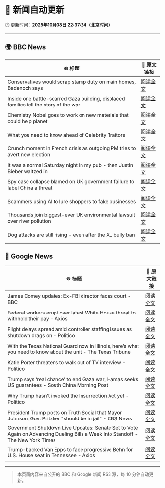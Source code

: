 # 🧠 新闻自动更新

🕒 更新时间：**2025年10月08日 22:37:24（北京时间）**

---

## 🌍 BBC News

| 🌐 标题 | 🔗 原文链接 |
|--------|-------------|
| Conservatives would scrap stamp duty on main homes, Badenoch says | [阅读全文](https://www.bbc.com/news/articles/c20zv94ldpko?at_medium=RSS&at_campaign=rss) |
| Inside one battle-scarred Gaza building, displaced families tell the story of the war | [阅读全文](https://www.bbc.com/news/articles/cy4jz7l7qv8o?at_medium=RSS&at_campaign=rss) |
| Chemistry Nobel goes to work on new materials that could help planet | [阅读全文](https://www.bbc.com/news/articles/c0r0l742kpjo?at_medium=RSS&at_campaign=rss) |
| What you need to know ahead of Celebrity Traitors | [阅读全文](https://www.bbc.com/news/articles/c4gv1z2dr0go?at_medium=RSS&at_campaign=rss) |
| Crunch moment in French crisis as outgoing PM tries to avert new election | [阅读全文](https://www.bbc.com/news/articles/cj9zkzl21kmo?at_medium=RSS&at_campaign=rss) |
| It was a normal Saturday night in my pub - then Justin Bieber waltzed in | [阅读全文](https://www.bbc.com/news/articles/cjw7554z85eo?at_medium=RSS&at_campaign=rss) |
| Spy case collapse blamed on UK government failure to label China a threat | [阅读全文](https://www.bbc.com/news/articles/cy8rl7e7xp3o?at_medium=RSS&at_campaign=rss) |
| Scammers using AI to lure shoppers to fake businesses | [阅读全文](https://www.bbc.com/news/articles/ced5wvn48q5o?at_medium=RSS&at_campaign=rss) |
| Thousands join biggest-ever UK environmental lawsuit over river pollution | [阅读全文](https://www.bbc.com/news/articles/crrj4qqqy7po?at_medium=RSS&at_campaign=rss) |
| Dog attacks are still rising - even after the XL bully ban | [阅读全文](https://www.bbc.com/news/articles/cvgvy2yyv8mo?at_medium=RSS&at_campaign=rss) |

## 📰 Google News

| 🌐 标题 | 🔗 原文链接 |
|--------|-------------|
| James Comey updates: Ex-FBI director faces court - BBC | [阅读全文](https://news.google.com/rss/articles/CBMiVEFVX3lxTE1wR0M0dmt0cmhPbldQemtFQkZFT2NCUTgtQW16Smk3bUFjeTcwbWZhcGM4VDZYZm5UbVdxcXA4S3BtQmtQOXhFaExXbWJVUUlHcVZBNg?oc=5) |
| Federal workers erupt over latest White House threat to withhold their pay - Axios | [阅读全文](https://news.google.com/rss/articles/CBMid0FVX3lxTE9HWDNZbzhxRXRzb3JRYmU0dTRCanc1cFJEM0lBRHo0MEVxTkdYdTJJaEFtTXEyV2dCNy1FVDlsdDQzc0ZJa05ITUdDS0h1MjNCQlM5aDRlSE9YeXJjaWZYUVk1cDVMMVFGamJna2k0YUxZMG52VzhV?oc=5) |
| Flight delays spread amid controller staffing issues as shutdown drags on - Politico | [阅读全文](https://news.google.com/rss/articles/CBMilwFBVV95cUxNZ1JjYTFaS2ZMM1FyRGZwN2FtSUI5OXRvZ2pFMjFjQ21FTnlKaUU4QkNTZGxmU0RVTTZvcnNGRlJMUEV3M3lDblVwa0VNOFFMUmw1YWx3cVpXd1R1SDBjSTBOM3VxWi1udXpUUzNOUVIzVlVlSWpMTzFHeGFmVHVROWJOd3RLcWo5QVVldGo4dW5KQk5uc0k4?oc=5) |
| With the Texas National Guard now in Illinois, here’s what you need to know about the unit - The Texas Tribune | [阅读全文](https://news.google.com/rss/articles/CBMikAFBVV95cUxQWWdMRmplS3RtVUktcnJEX2dsNXlxRE9rem5ZdUpzYnBCVFRDOHMzWnprVkR4M1F4ck1ncVpIcDJ6YkFfX29hUlVWenJHZEZVWU5VUnpVaVg4TXYzbzE4LTdQaTdUOXhiRnhUTXF5T19CUnRHb1IwMDBFa2RqQmJkci1tc3BCcndJc1RCd1NXQmM?oc=5) |
| Katie Porter threatens to walk out of TV interview - Politico | [阅读全文](https://news.google.com/rss/articles/CBMigAFBVV95cUxPRDFmaDgwUW1zVlV5elMxZTc1WEY0d1JPRHJPc0h2azAtaXJObkFkU00yQmhPZVNnZXJHMTVXQjdfakRZZ2lNdmkxZUNzbC13ZjJsNVZ4anN2SU5WMjV5bUI1VklEaDlVeC1tVGNCejkweG9iN0hkQXZLN2xTVHFrTg?oc=5) |
| Trump says ‘real chance’ to end Gaza war, Hamas seeks US guarantees - South China Morning Post | [阅读全文](https://news.google.com/rss/articles/CBMivgFBVV95cUxPeXBkNy04cnhwUlN4c21GbFZQQy1HUG1ETnhxN2JGVVpUdHlGUzFNeEYyZWNZejNTalFoeG5mMkZ4OHBnUTJoa09WVmFNdkJnS0I4YjJZaHNFWi1BUExRb1p4WlNSNDlmNkh6WWFaNTVOdll6dV9LRW5VMnhYZE8zOVZhM0xkeXdxT25LbnJ2WG1XdDQyeVU3UEw5TGdsT3pnNVl5Z3o4UGt5WDhzUG5TV2lHTW0zTXNxN2dXb0t30gG-AUFVX3lxTE1NaF91ekRKNThveFI4ZjZaOTBvS3AtTWxMY3pJcVF2QXJTaGpNM0xMUWhuNDYyTnFHT2NLMzdBdEJOQ2hFMkhoVWJEZk9zd1NHY2FyZmZPTHJMUTJnd01yUDJlZWlSREl1SmJFNmN2TGVVWEVGZ2xBUGRENzkwamZvdFJXM0VETDNHR19rcXZ1MUxvYjlSWFh0SlBOQnFVUVJoai1wd1V0d0NWcUhEdkRSdGhUSFBCa1RiOHVFUmc?oc=5) |
| Why Trump hasn’t invoked the Insurrection Act yet - Politico | [阅读全文](https://news.google.com/rss/articles/CBMi2wFBVV95cUxQSndMaVpuRXVnYndheGJzQi1EVkllTjRpUFlTQ2tERXJwSXBITEtKc3hrbFFMS3p4RHZqRUdYM3ZUbWdwalZleERtVXBLWEkyaUpGSlN1VEdnYWs0U0xkSVlCUDlldm55ejZJWk9sNlZCMHB2M2VFZVNqdGgxSUxBMGZJUm9odlFKZ1NmeXh5T3FyOEJjSjI3SlB1UVdBSkNSazIteFVpQkNtamItd1ItWFNfRFltMzVhWndndC1QelUtdy1JTDBDZXhSWWYwWFV3RmtrcXd3cTU4Y2s?oc=5) |
| President Trump posts on Truth Social that Mayor Johnson, Gov. Pritzker "should be in jail" - CBS News | [阅读全文](https://news.google.com/rss/articles/CBMiiAFBVV95cUxNOFZCNml0MTY2a2R3eGpmcy1zUzZwZzVSYTRTYkRDRHRBbmFXVUlGczBMdmFFanZyeXBEYmZVYm9RbktEX1JteUxaZjF3Ti0xSTZzWFc1OFliNE5XRVV0ZFhDVmNuLTNlcVJKUnB2ckZwWWNIMWZMWmNGczhndUQwSlRQcFl5Vjg4?oc=5) |
| Government Shutdown Live Updates: Senate Set to Vote Again on Advancing Dueling Bills a Week Into Standoff - The New York Times | [阅读全文](https://news.google.com/rss/articles/CBMiY0FVX3lxTE5EczJMdzE1Wl9tLUN0ci03bnBTSHluRkZiS2NEU1NNblNQWXRQQ29yOTg5S0xkRmtjRG9SNi1FTlR3c3pQY0tERlR4b2JvZEJrWTNTQTdTeUZ6blF3MlJMUnRVWQ?oc=5) |
| Trump-backed Van Epps to face progressive Behn for U.S. House seat in Tennessee - Axios | [阅读全文](https://news.google.com/rss/articles/CBMiswFBVV95cUxQNlpaTVAySkd0NXBBblVFZExSSEZaZGlPb3VQMEFtZGE4bFZCVlI4emNSYWpMLTNiSlRqXzJOazB3S3VrQURSaWpFdkluYmdUS1R6QkF6V05tNEZCUV91c3VtY2NFcWFaVTdncUQ0aUxlVk9yWFhwaUtJa0NWZGtfTHRseGdPVFhuXzhSbXNvV0dERDg0NmxsSGxHQ2d5dlNESG5zVFFJQzM5UmdjbWZRSGhsOA?oc=5) |

---
> 本页面内容来自公开的 BBC 和 Google 新闻 RSS 源，每 10 分钟自动更新。